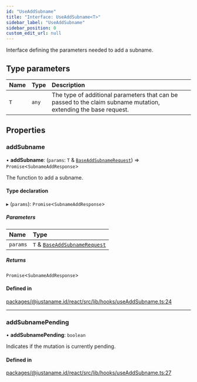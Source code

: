 ```yaml
---
id: "UseAddSubname"
title: "Interface: UseAddSubname<T>"
sidebar_label: "UseAddSubname"
sidebar_position: 0
custom_edit_url: null
---
```


Interface defining the parameters needed to add a subname.

## Type parameters

| Name | Type | Description |
| :------ | :------ | :------ |
| `T` | `any` | The type of additional parameters that can be passed to the claim subname mutation, extending the base request. |

## Properties

### addSubname

• **addSubname**: (`params`: `T` & [`BaseAddSubnameRequest`](BaseAddSubnameRequest.md)) => `Promise`<`SubnameAddResponse`\>

The function to add a subname.

#### Type declaration

▸ (`params`): `Promise`<`SubnameAddResponse`\>

##### Parameters

| Name | Type |
| :------ | :------ |
| `params` | `T` & [`BaseAddSubnameRequest`](BaseAddSubnameRequest.md) |

##### Returns

`Promise`<`SubnameAddResponse`\>

#### Defined in

[packages/@justaname.id/react/src/lib/hooks/useAddSubname.ts:24](https://github.com/JustaName-id/JustaName-sdk/blob/610ce53/packages/@justaname.id/react/src/lib/hooks/useAddSubname.ts#L24)

___

### addSubnamePending

• **addSubnamePending**: `boolean`

Indicates if the mutation is currently pending.

#### Defined in

[packages/@justaname.id/react/src/lib/hooks/useAddSubname.ts:27](https://github.com/JustaName-id/JustaName-sdk/blob/610ce53/packages/@justaname.id/react/src/lib/hooks/useAddSubname.ts#L27)
